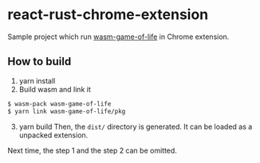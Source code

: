 # react-rust-chrome-extension
Sample project which run [wasm-game-of-life](https://rustwasm.github.io/docs/book/introduction.html) in Chrome extension.

## How to build
1. yarn install
2. Build wasm and link it
```bash
$ wasm-pack wasm-game-of-life
$ yarn link wasm-game-of-life/pkg
```
3. yarn build
Then, the `dist/` directory is generated. It can be loaded as a unpacked extension.

Next time, the step 1 and the step 2 can be omitted.
